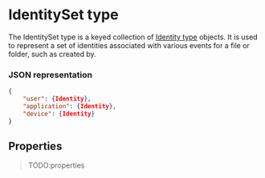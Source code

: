 ﻿# IdentitySet type
The IdentitySet type is a keyed collection of [Identity type](identity.md) objects.
It is used to represent a set of identities associated with various events for a file or folder, such as
created by.

### JSON representation

```json
{
	"user": {Identity},
	"application": {Identity},
	"device": {Identity}
}
```
## Properties

>TODO:properties
